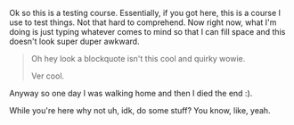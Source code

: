 
Ok so this is a testing course. Essentially, if you got here, this is a course I use to test things. Not that hard to comprehend. Now right now, what I'm doing is just typing whatever comes to mind so that I can fill space and this doesn't look super duper awkward.

> Oh hey look a blockquote isn't this cool and quirky wowie.
>
> Ver cool.

Anyway so one day I was walking home and then I died the end :).

While you're here why not uh, idk, do some stuff? You know, like, yeah.